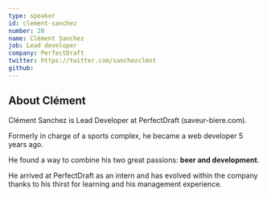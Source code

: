 ```yaml
---
type: speaker
id: clement-sanchez
number: 20
name: Clément Sanchez
job: Lead developer
company: PerfectDraft
twitter: https://twitter.com/sanchezclmnt
github:
---
```


## About Clément

Clément Sanchez is Lead Developer at PerfectDraft (saveur-biere.com).

Formerly in charge of a sports complex, he became a web developer 5 years ago.

He found a way to combine his two great passions: **beer and development**.

He arrived at PerfectDraft as an intern and has evolved within the company thanks to his thirst for learning and his management experience.


